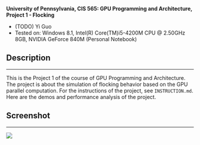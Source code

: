 **University of Pennsylvania, CIS 565: GPU Programming and Architecture,
Project 1 - Flocking**

* (TODO) Yi Guo
* Tested on:  Windows 8.1, Intel(R) Core(TM)i5-4200M CPU @ 2.50GHz 8GB, NVIDIA GeForce 840M (Personal Notebook)

## Description
___
This is the Project 1 of the course of GPU Programming and Architecture. The project is about the simulation of flocking behavior based on the GPU parallel computation. For the instructions of the project, see `INSTRUCTION.md`. Here are the demos and performance analysis of the project.
           
## Screenshot 
___  
![](./images/mini_demo.gif)
